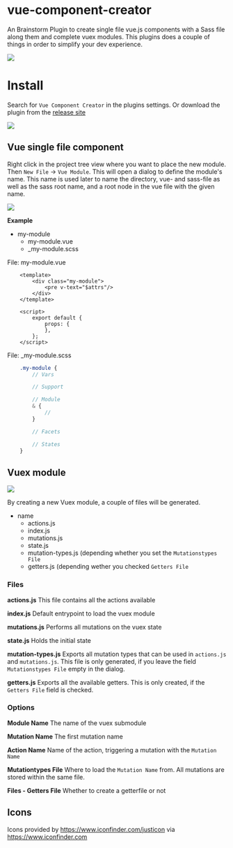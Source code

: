 # vue-component-creator
An Brainstorm Plugin to create single file vue.js components with a Sass file along them and complete vuex modules.
This plugins does a couple of things in order to simplify your dev experience.

<img src="https://github.com/faebeee/vue-component-creator-plugin/raw/master/doc/new.png"/>

# Install
Search for `Vue Component Creator` in the plugins settings. Or download the plugin from the [release site](https://github.com/faebeee/vue-component-creator-plugin/releases)

<img src="https://github.com/faebeee/vue-component-creator-plugin/raw/master/doc/install.png"/>


## Vue single file component
Right click in the project tree view where you want to place the new module. Then `New File` -> `Vue Module`.
This will open a dialog to define the module's name. This name is used later
to name the directory, vue- and sass-file as well as the sass root name, and a root node in the vue file
with the given name.

<img src="https://github.com/faebeee/vue-component-creator-plugin/raw/master/doc/new-component.png"/>

__Example__

- my-module
  - my-module.vue
  - _my-module.scss


File: my-module.vue

```vue
    <template>
        <div class="my-module">
            <pre v-text="$attrs"/>
        </div>
    </template>

    <script>
        export default {
            props: {
            },
        };
    </script>
```

File: _my-module.scss

```scss
    .my-module {
        // Vars

        // Support

        // Module
        & {
            //
        }

        // Facets

        // States
    }
```



## Vuex module
<img src="https://github.com/faebeee/vue-component-creator-plugin/raw/master/doc/new-vuex.png"/>

By creating a new Vuex module, a couple of files will be generated.

- name
    - actions.js
    - index.js
    - mutations.js
    - state.js
    - mutation-types.js (depending whether you set the `Mutationstypes File`
    - getters.js (depending wether you checked `Getters File`

### Files

__actions.js__
This file contains all the actions available

__index.js__
Default entrypoint to load the vuex module

__mutations.js__
Performs all mutations on the vuex state

__state.js__
Holds the initial state

__mutation-types.js__
Exports all mutation types that can be used in `actions.js` and `mutations.js`.
This file is only generated, if you leave the field `Mutationstypes File` empty
in the dialog.

__getters.js__
Exports all the available getters. This is only created, if the `Getters File` field
is checked.

### Options

__Module Name__
The name of the vuex submodule

__Mutation Name__
The first mutation name

__Action Name__
Name of the action, triggering a mutation with the `Mutation Name`

__Mutationtypes File__
Where to load the `Mutation Name` from. All mutations are stored within the
same file.

__Files - Getters File__
Whether to create a getterfile or not


## Icons
Icons provided by https://www.iconfinder.com/justicon via https://www.iconfinder.com
